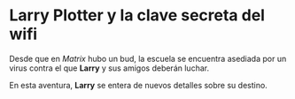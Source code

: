 # Larry Plotter y la clave secreta del wifi

Desde que en *Matrix* hubo un bud, la escuela se encuentra asediada por un virus
contra el que **Larry** y sus amigos deberán luchar.

En esta aventura, **Larry** se entera de nuevos detalles sobre su destino.
